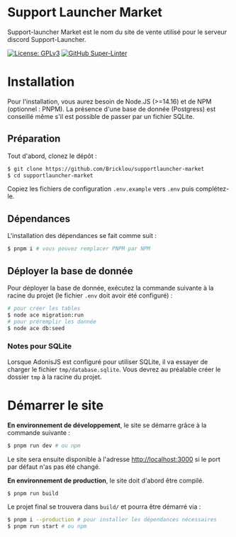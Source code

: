 # Support Launcher Market

Support-launcher Market est le nom du site de vente utilisé pour le serveur discord Support-Launcher.

[![License: GPLv3](https://img.shields.io/badge/License-GPLv3-yellow.svg)](https://opensource.org/licenses/GPL-3.0)
[![GitHub Super-Linter](https://github.com/Bricklou/supportlauncher-market/workflows/Lint%20Code%20Base/badge.svg)](https://github.com/marketplace/actions/super-linter)

# Installation

Pour l'installation, vous aurez besoin de Node.JS (>=14.16) et de NPM (optionnel : PNPM). La présence d'une base de donnée (Postgress) est conseillé même s'il est possible de passer par un fichier SQLite.

## Préparation

Tout d'abord, clonez le dépôt :

```sh
$ git clone https://github.com/Bricklou/supportlauncher-market
$ cd supportlauncher-market
```

Copiez les fichiers de configuration `.env.example` vers `.env` puis complétez-le.

## Dépendances

L'installation des dépendances se fait comme suit :

```sh
$ pnpm i # vous pouvez remplacer PNPM par NPM
```

## Déployer la base de donnée

Pour déployer la base de donnée, exécutez la commande suivante à la racine du projet (le fichier `.env` doit avoir été configuré) :

```sh
# pour créer les tables
$ node ace migration:run
# pour préremplir les donnée
$ node ace db:seed
```

### Notes pour SQLite

Lorsque AdonisJS est configuré pour utiliser SQLite, il va essayer de charger le fichier `tmp/database.sqlite`. Vous devrez au préalable créer le dossier `tmp` à la racine du projet.

# Démarrer le site

**En environnement de développement**, le site se démarre grâce à la commande suivante :

```sh
$ pnpm run dev # ou npm
```

Le site sera ensuite disponible à l'adresse [http://localhost:3000](http://localhost:3000) si le port par défaut n'as pas été changé.

**En environnement de production**, le site doit d'abord être compilé.

```sh
$ pnpm run build
```

Le projet final se trouvera dans `build/` et pourra être démarré via :

```sh
$ pnpm i --production # pour installer les dépendances nécessaires
$ pnpm run start # ou npm
```
